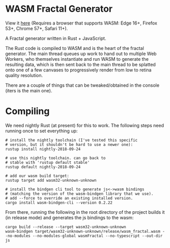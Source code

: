 # WASM Fractal Generator

View it [here](https://jsdw.github.io/wasm-fractal) (Requires a browser that supports WASM: Edge 16+, Firefox 53+, Chrome 57+, Safari 11+).

A Fractal generator written in Rust + JavaScript.

The Rust code is compiled to WASM and is the heart of the fractal generator. The main thread queues up work to hand out to multiple Web Workers, who themselves instantiate and run WASM to generate the resulting data, which is then sent back to the main thread to be splatted onto one of a few canvases to progressively render from low to retina quality resolution.

There are a couple of things that can be tweaked/obtained in the console (iters is the main one).

# Compiling

We need nightly Rust (at present) for this to work. The following steps need running once to set everything up:

```
# install the nightly toolchain (I've tested this specific
# version, but it shouldn't be hard to use a newer one):
rustup install nightly-2018-09-24

# use this nightly toolchain. can go back to
# stable with 'rustup default stable'
rustup default nightly-2018-09-24

# add our wasm build target:
rustup target add wasm32-unknown-unknown

# install the bindgen cli tool to generate js<->wasm bindings
# (matching the version of the wasm-bindgen library that we use).
# add --force to override an existing installed version.
cargo install wasm-bindgen-cli --version 0.2.22
```

From there, running the following in the root directory of the project builds it (in release mode) and generates the js bindings to the wasm:

```
cargo build --release --target wasm32-unknown-unknown
wasm-bindgen target/wasm32-unknown-unknown/release/wasm_fractal.wasm --no-modules --no-modules-global wasmFractal --no-typescript --out-dir js
```